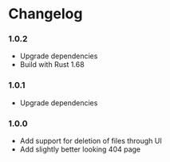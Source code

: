 # Changelog

### 1.0.2

* Upgrade dependencies
* Build with Rust 1.68

### 1.0.1

* Upgrade dependencies

### 1.0.0

* Add support for deletion of files through UI
* Add slightly better looking 404 page
